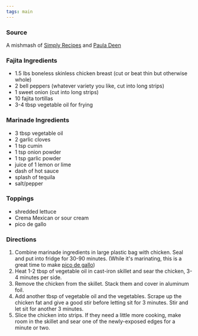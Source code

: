 ```yaml
---
tags: main
---
```


### Source
A mishmash of [Simply Recipes](http://www.simplyrecipes.com/recipes/chicken_fajitas/) and [Paula Deen](http://www.foodnetwork.com/recipes/paula-deen/gold-medal-sizzling-fajitas-recipe/index.html)

### Fajita Ingredients
* 1.5 lbs boneless skinless chicken breast (cut or beat thin but otherwise whole)
* 2 bell peppers (whatever variety you like, cut into long strips)
* 1 sweet onion (cut into long strips)
* 10 fajita tortillas
* 3-4 tbsp vegetable oil for frying

### Marinade Ingredients
* 3 tbsp vegetable oil
* 2 garlic cloves
* 1 tsp cumin
* 1 tsp onion powder
* 1 tsp garlic powder
* juice of 1 lemon or lime
* dash of hot sauce
* splash of tequila
* salt/pepper

### Toppings
* shredded lettuce
* Crema Mexican or sour cream
* pico de gallo

### Directions
1. Combine marinade ingredients in large plastic bag with chicken. Seal and put into fridge for 30-90 minutes. (While it's marinating, this is a great time to make [pico de gallo](http://forkingrecipes.com/sparker/recipes/pico-de-gallo))
2. Heat 1-2 tbsp of vegetable oil in cast-iron skillet and sear the chicken, 3-4 minutes per side.
3. Remove the chicken from the skillet. Stack them and cover in aluminum foil.
4. Add another tbsp of vegetable oil and the vegetables. Scrape up the chicken fat and give a good stir before letting sit for 3 minutes. Stir and let sit for another 3 minutes.
5. Slice the chicken into strips. If they need a little more cooking, make room in the skillet and sear one of the newly-exposed edges for a minute or two. 